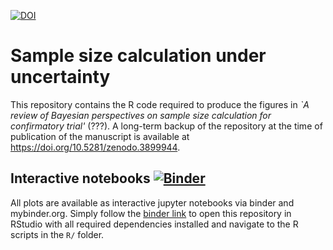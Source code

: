 [![DOI](https://zenodo.org/badge/DOI/10.5281/zenodo.3899943.svg)](https://doi.org/10.5281/zenodo.3899943)


# Sample size calculation under uncertainty

This repository contains the R code required to produce the figures in
*`A review of Bayesian perspectives on sample size calculation for confirmatory trial'*
(???).
A long-term backup of the repository at the time of publication of the manuscript
is available at https://doi.org/10.5281/zenodo.3899944.


## Interactive notebooks [![Binder](https://mybinder.org/badge_logo.svg)](https://mybinder.org/v2/gh/kkmann/sample-size-calculation-under-uncertainty/master?urlpath=rstudio)

All plots are available as interactive jupyter notebooks via binder and mybinder.org.
Simply follow the [binder link](https://mybinder.org/v2/gh/kkmann/sample-size-calculation-under-uncertainty/master?urlpath=rstudio) to open this repository in RStudio with all required dependencies installed
and navigate to the R scripts in the `R/` folder.
